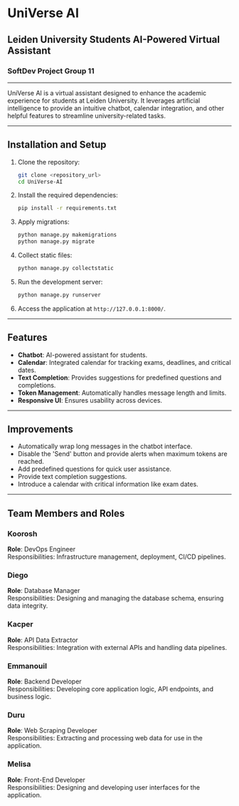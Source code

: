 # UniVerse AI
## Leiden University Students AI-Powered Virtual Assistant
### SoftDev Project Group 11

---

UniVerse AI is a virtual assistant designed to enhance the academic experience for students at Leiden University. It leverages artificial intelligence to provide an intuitive chatbot, calendar integration, and other helpful features to streamline university-related tasks.

---

## Installation and Setup

1. Clone the repository:
    ```bash
    git clone <repository_url>
    cd UniVerse-AI
    ```

2. Install the required dependencies:
    ```bash
    pip install -r requirements.txt
    ```

3. Apply migrations:
    ```bash
    python manage.py makemigrations
    python manage.py migrate
    ```

4. Collect static files:
    ```bash
    python manage.py collectstatic
    ```

5. Run the development server:
    ```bash
    python manage.py runserver
    ```

6. Access the application at `http://127.0.0.1:8000/`.

---

## Features

- **Chatbot**: AI-powered assistant for students.
- **Calendar**: Integrated calendar for tracking exams, deadlines, and critical dates.
- **Text Completion**: Provides suggestions for predefined questions and completions.
- **Token Management**: Automatically handles message length and limits.
- **Responsive UI**: Ensures usability across devices.

---

## Improvements

- Automatically wrap long messages in the chatbot interface.
- Disable the 'Send' button and provide alerts when maximum tokens are reached.
- Add predefined questions for quick user assistance.
- Provide text completion suggestions.
- Introduce a calendar with critical information like exam dates.

---

## Team Members and Roles

### Koorosh
**Role**: DevOps Engineer  
Responsibilities: Infrastructure management, deployment, CI/CD pipelines.

### Diego
**Role**: Database Manager  
Responsibilities: Designing and managing the database schema, ensuring data integrity.

### Kacper
**Role**: API Data Extractor  
Responsibilities: Integration with external APIs and handling data pipelines.

### Emmanouil
**Role**: Backend Developer  
Responsibilities: Developing core application logic, API endpoints, and business logic.

### Duru
**Role**: Web Scraping Developer  
Responsibilities: Extracting and processing web data for use in the application.

### Melisa
**Role**: Front-End Developer  
Responsibilities: Designing and developing user interfaces for the application.
